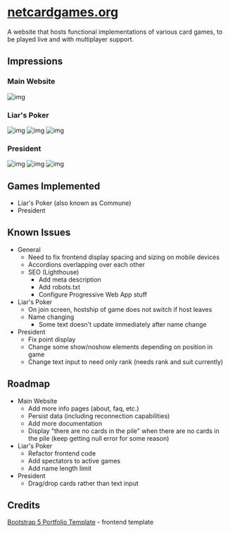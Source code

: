 # [netcardgames.org](https://netcardgames.org/)

A website that hosts functional implementations of various card games, to be played live and with multiplayer support. 

## Impressions

### Main Website
![img](https://i.imgur.com/Cs4CvS7.png)

### Liar's Poker
![img](https://i.imgur.com/03YDIBi.png)
![img](https://i.imgur.com/XQtsf0U.png)
![img](https://i.imgur.com/FlZwOrS.png)

### President
![img](https://i.imgur.com/6raidzn.png)
![img](https://i.imgur.com/XiVpmQf.png)
![img](https://i.imgur.com/Ng78IVj.png)

## Games Implemented
- Liar's Poker (also known as Commune)
- President

## Known Issues
- General
  - Need to fix frontend display spacing and sizing on mobile devices
  - Accordions overlapping over each other
  - SEO (Lighthouse)
    - Add meta description
    - Add robots.txt
    - Configure Progressive Web App stuff
- Liar's Poker
  - On join screen, hostship of game does not switch if host leaves
  - Name changing
    - Some text doesn't update immediately after name change
- President
  - Fix point display 
  - Change some show/noshow elements depending on position in game
  - Change text input to need only rank (needs rank and suit currently) 

## Roadmap
- Main Website
  - Add more info pages (about, faq, etc.) 
  - Persist data (including reconnection capabilities)
  - Add more documentation
  - Display "there are no cards in the pile" when there are no cards in the pile (keep getting null error for some reason)
- Liar's Poker
  - Refactor frontend code
  - Add spectators to active games
  - Add name length limit
- President
  - Drag/drop cards rather than text input

## Credits
[Bootstrap 5 Portfolio Template](https://github.com/MuriungiPatrick/Bootstrap-5-portfolio-template) - frontend template





